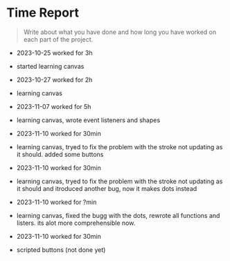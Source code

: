 # Time Report

> Write about what you have done and how long you have worked on each part of the project.




 
  - 2023-10-25 worked for 3h
  - started learning canvas
    
  - 2023-10-27 worked for 2h
  - learning canvas

  - 2023-11-07 worked for 5h
  - learning canvas, wrote event listeners and shapes

  - 2023-11-10 worked for 30min
  - learning canvas, tryed to fix the problem with the stroke not updating as it should. added some buttons

  - 2023-11-10 worked for 30min
  - learning canvas, tryed to fix the problem with the stroke not updating as it should and itroduced another bug, now it makes dots instead

  - 2023-11-10 worked for ?min
  - learning canvas, fixed the bugg with the dots, rewrote all functions and listers. its alot more comprehensible now.

  - 2023-11-10 worked for 30min
  - scripted buttons (not done yet)

    
